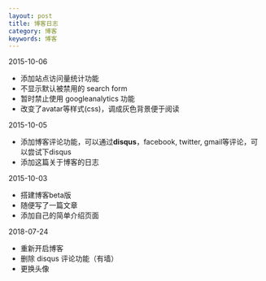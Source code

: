```yaml
---
layout: post
title: 博客日志
category: 博客
keywords: 博客
---
```


2015-10-06

 - 添加站点访问量统计功能
 - 不显示默认被禁用的 search form
 - 暂时禁止使用 googleanalytics 功能
 - 改变了avatar等样式(css)，调成灰色背景便于阅读


2015-10-05
 
 - 添加博客评论功能，可以通过**disqus**，facebook, twitter, gmail等评论，可以尝试下disqus
 - 添加这篇关于博客的日志

2015-10-03

 - 搭建博客beta版
 - 随便写了一篇文章
 - 添加自己的简单介绍页面

2018-07-24

 - 重新开启博客
 - 删除 disqus 评论功能（有墙）
 - 更换头像
